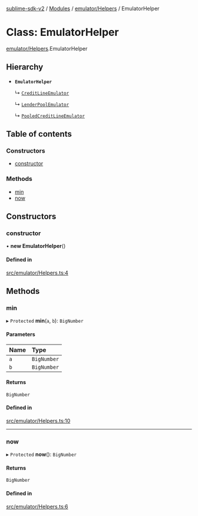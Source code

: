 [sublime-sdk-v2](../README.md) / [Modules](../modules.md) / [emulator/Helpers](../modules/emulator_Helpers.md) / EmulatorHelper

# Class: EmulatorHelper

[emulator/Helpers](../modules/emulator_Helpers.md).EmulatorHelper

## Hierarchy

- **`EmulatorHelper`**

  ↳ [`CreditLineEmulator`](emulator_CreditLines.CreditLineEmulator.md)

  ↳ [`LenderPoolEmulator`](emulator_LenderPool.LenderPoolEmulator.md)

  ↳ [`PooledCreditLineEmulator`](emulator_PooledCreditLines.PooledCreditLineEmulator.md)

## Table of contents

### Constructors

- [constructor](emulator_Helpers.EmulatorHelper.md#constructor)

### Methods

- [min](emulator_Helpers.EmulatorHelper.md#min)
- [now](emulator_Helpers.EmulatorHelper.md#now)

## Constructors

### constructor

• **new EmulatorHelper**()

#### Defined in

[src/emulator/Helpers.ts:4](https://github.com/sublime-finance/sublime-sdk/blob/cbfce7e/src/emulator/Helpers.ts#L4)

## Methods

### min

▸ `Protected` **min**(`a`, `b`): `BigNumber`

#### Parameters

| Name | Type |
| :------ | :------ |
| `a` | `BigNumber` |
| `b` | `BigNumber` |

#### Returns

`BigNumber`

#### Defined in

[src/emulator/Helpers.ts:10](https://github.com/sublime-finance/sublime-sdk/blob/cbfce7e/src/emulator/Helpers.ts#L10)

___

### now

▸ `Protected` **now**(): `BigNumber`

#### Returns

`BigNumber`

#### Defined in

[src/emulator/Helpers.ts:6](https://github.com/sublime-finance/sublime-sdk/blob/cbfce7e/src/emulator/Helpers.ts#L6)
